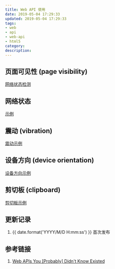 ```yaml
---
title: Web API 使用
date: 2019-05-04 17:29:33
updated: 2019-05-04 17:29:33
tags:
- web
- api
- web-api
- html5
category:
description:
---
```


## 页面可见性 (page visibility)

<a href="https://lidong.me/sandbox/web-api/networkstatus.html" target="_blank">网络状态检测</a>

## 网络状态

<a href="https://lidong.me/sandbox/web-api/pagevisibility.html" target="_blank">示例</a>

## 震动 (vibration)

<a href="https://lidong.me/sandbox/web-api/vibration.html" target="_blank">震动示例</a>

## 设备方向 (device orientation)

<a href="https://lidong.me/sandbox/web-api/deviceorientation.html" target="_blank">设备方向示例</a>

## 剪切板 (clipboard)

<a href="https://lidong.me/sandbox/web-api/clipboard.html" target="_blank">剪切板示例</a>

## 更新记录

1. {{ date.format('YYYY/M/D H:mm:ss') }} 首次发布

## 参考链接

1. [Web APIs You [Probably] Didn't Know Existed](http://youtu.be/EZpdEljk5dY)
